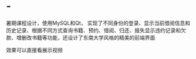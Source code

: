 # -
暑期课程设计，使用MySQL和Qt，
实现了不同身份的登录、显示当前借阅信息和历史记录、根据不同方式查询书籍、预约、借阅、归还、报失显示违约记录和欠款、增删改书籍等功能，还设计了东南大学风格的精美的前端界面

效果可以直接看展示视频

